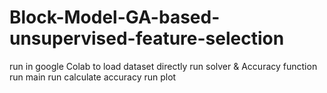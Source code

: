 # Block-Model-GA-based-unsupervised-feature-selection

run in google Colab to load dataset directly
run solver & Accuracy function
run main
run calculate accuracy
run plot 
